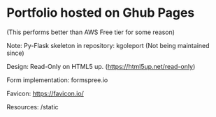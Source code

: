 # Portfolio hosted on Ghub Pages

(This performs better than AWS Free tier for some reason)

Note: Py-Flask skeleton in repository: kgoleport (Not being maintained since)


Design: Read-Only on HTML5 up. (https://html5up.net/read-only)


Form implementation: formspree.io


Favicon: https://favicon.io/


Resources: /static

